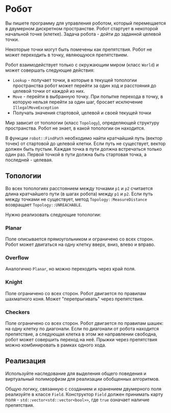 # Робот

Вы пишете программу для управления роботом, который перемещается в двумерном дискретном пространстве.
Робот стартует в некоторой начальной точке (клетке). Задача робота - дойти до заданной целевой точки.

Некоторые точки могут быть помечены как препятствия. Робот не может переходить
в точку, являющуюся препятствием.

Робот взаимодействует только с окружающим миром (класс `World`) и может
совершать следующие действия:
- `Lookup` - получает точки, в которые в текущей топологии пространства
робот может перейти за один ход и расстояния до целевой точки от каждой из них.
- `Move` - перейти в выбранную точку. При попытке перехода в точку, в которую нельзя перейти за один шаг,
бросает исключение `IllegalMoveException`
- Получать значения стартовой, целевой и своей текущей точки

Мир зависит от топологии (класс `Topology`), определяющей структуру пространства.
Робот не знает, в какой топологии он находится.

В функции `robot::FindPath` необходимо найти кратчайший путь (вектор точек)
от стартовой до целевой клетки. Если путь не существует, вектор должен быть пустым.
Каждая точка в пути должна встречаться только один раз.
Первой точкой в пути должна быть стартовая точка, а последней - целевая.

## Топологии

Во всех топологиях расстоянием между точками `p1` и `p2` считается длина кратчайшего пути
(в шагах робота) между `p1` и `p2`. Если путь между точками не существует, метод
`Topology::MeasureDistance` возвращает `Topology::UNREACHABLE`.

Нужно реализовать следующие топологии:

### Planar

Поле описывается прямоугольником и ограничено со всех сторон. Робот может двигаться на одну клетку вверх, вниз, влево и вправо.

### Overflow

Аналогично `Planar`, но можно переходить через край поля.

### Knight

Поле ограничено со всех сторон. Робот двигается по правилам шахматного коня. Может
"перепрыгивать" через препятствия.

### Checkers

Поле ограничено со всех сторон. Робот двигается по правилам шашек: на одну клетку по диагонали.
Если по диагонали от робота находится препятствие, а следующая клетка в этом же направлении
свободна, робот может совершить переход на неё. Прыжки через препятствия можно комбинировать в рамках
одного хода.

## Реализация

Используйте наследование для выделения общего поведения и виртуальный полиморфизм для
реализации обобщенных алгоритмов.

Общую логику, связанную с созданием и хранением двумерного поля реализуйте в классе
`Field`. Конструктор `Field` должен принимать карту поля - `std::vector<std::vector<bool>>`,
где `true` означает наличие препятствия.
